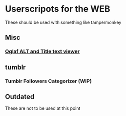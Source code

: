 # Userscripots for the WEB
These should be used with something like tampermonkey


## Misc
### [Oglaf ALT and Title text viewer](https://raw.githubusercontent.com/Reibies/WEB_Userscripts/master/MISC/Oglaf%20ALT.js)

## tumblr
### Tumblr Followers Categorizer (WIP)

## Outdated
These are not to be used at this point
